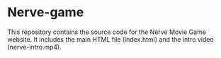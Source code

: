 # Nerve-game
This repository contains the source code for the Nerve Movie Game website. It includes the main HTML file (index.html) and the intro video (nerve-intro.mp4).
